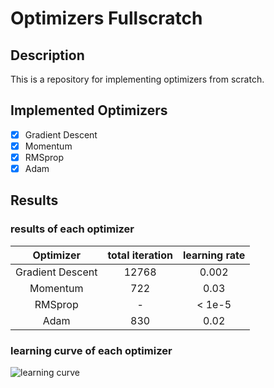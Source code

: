 # Optimizers Fullscratch

## Description
This is a repository for implementing optimizers from scratch.

## Implemented Optimizers
- [x] Gradient Descent
- [x] Momentum
- [x] RMSprop
- [x] Adam

## Results

### results of each optimizer
| Optimizer | total iteration | learning rate |
|:---------:|:---------------:|:------------:|
| Gradient Descent | 12768 | 0.002 |
| Momentum | 722 | 0.03 |
| RMSprop | - | < 1e-5 |
| Adam | 830 | 0.02 |

### learning curve of each optimizer
![learning curve](https://github.com/TakumaIkeda/adam_fullscratch/main/loss_curve.png)

